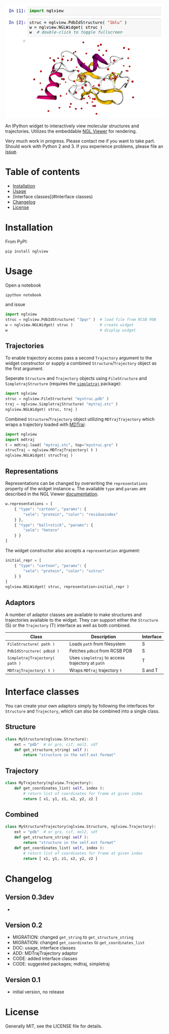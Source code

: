 
![nglview](nglview.png)


An IPython widget to interactively view molecular structures and trajectories. Utilizes the embeddable [NGL Viewer](https://github.com/arose/ngl) for rendering.

Very much work in progress. Please contact me if you want to take part. Should work with Python 2 and 3. If you experience problems, please file an [issue](https://github.com/arose/nglview/issues).


Table of contents
=================

* [Installation](#installation)
* [Usage](#Usage)
* [Interface classes](#Interface classes)
* [Changelog](#changelog)
* [License](#license)


Installation
============

From PyPI:

    pip install nglview


Usage
=====

Open a notebook

    ipython notebook

and issue

```Python
import nglview
struc = nglview.PdbIdStructure( "3pqr" )  # load file from RCSB PDB
w = nglview.NGLWidget( struc )            # create widget
w                                         # display widget
```


Trajectories
------------

To enable trajectory access pass a second `Trajectory` argument to the widget
constructor or supply a combined `Structure`/`Trajectory` object as the first
argument.

Seperate `Structure` and `Trajectory` objects using `FileStructure` and
`SimpletrajStructure` (requires the [`simpletraj`](https://github.com/arose/simpletraj)
package):

```Python
import nglview
struc = nglview.FileStructure( "mystruc.pdb" )
traj = nglview.SimpletrajStructure( "mytraj.xtc" )
nglview.NGLWidget( struc, traj )
```

Combined `Structure`/`Trajectory` object utilizing `MDTrajTrajectory` which
wraps a trajectory loaded with [MDTraj](http://mdtraj.org/):

```Python
import nglview
import mdtraj
t = mdtraj.load( "mytraj.xtc", top="mystruc.gro" )
strucTraj = nglview.MDTrajTrajectory( t )
nglview.NGLWidget( strucTraj )
```


Representations
---------------

Representations can be changed by overwriting the `representations` property
of the widget instance `w`. The available `type` and `params` are described
in the NGL Viewer [documentation](http://arose.github.io/ngl/doc).

```Python
w.representations = [
    { "type": "cartoon", "params": {
        "sele": "protein", "color": "residueindex"
    } },
    { "type": "ball+stick", "params": {
        "sele": "hetero"
    } }
]
```

The widget constructor also accepts a `representation` argument:

```Python
initial_repr = [
    { "type": "cartoon", "params": {
        "sele": "protein", "color": "sstruc"
    } }
]
nglview.NGLWidget( struc, representation=initial_repr )
```


Adaptors
--------

A number of adaptor classes are available to make structures and trajectories available to the widget.
They can support either the `Structure` (S) or the `Trajectory` (T) interface as well as both combined.

| Class                          | Description                                       | Interface |
|--------------------------------|---------------------------------------------------|-----------|
| `FileStructure( path )`        | Loads `path` from filesystem                      | S         |
| `PdbIdStructure( pdbid )`      | Fetches `pdbid` from RCSB PDB                     | S         |
| `SimpletrajTrajectory( path )` | Uses `simpletraj` to access trajectory at `path`  | T         |
| `MDTrajTrajectory( t )`        | Wraps `MDTraj` trajectory `t`                     | S and T   |


Interface classes
=================

You can create your own adaptors simply by following the interfaces for `Structure` and `Trajectory`, which can also be combined into a single class.


Structure
---------

```Python
class MyStructure(nglview.Structure):
    ext = "pdb"  # or gro, cif, mol2, sdf
    def get_structure_string( self ):
        return "structure in the self.ext format"
```


Trajectory
----------

```Python
class MyTrajectory(nglview.Trajectory):
    def get_coordinates_list( self, index ):
        # return list of coordinates for frame at given index
        return [ x1, y1, z1, x2, y2, z2 ]
```


Combined
--------

```Python
class MyStructureTrajectory(nglview.Structure, nglview.Trajectory):
    ext = "pdb"  # or gro, cif, mol2, sdf
    def get_structure_string( self ):
        return "structure in the self.ext format"
    def get_coordinates_list( self, index ):
        # return list of coordinates for frame at given index
        return [ x1, y1, z1, x2, y2, z2 ]
```


Changelog
=========

Version 0.3dev
--------------

*


Version 0.2
-----------

* MIGRATION: changed `get_string` to `get_structure_string`
* MIGRATION: changed `get_coordinates` to `get_coordinates_list`
* DOC: usage, interface classes
* ADD: MDTrajTrajectory adaptor
* CODE: added interface classes
* CODE: suggested packages; mdtraj, simpletraj


Version 0.1
-----------

* initial version, no release


License
=======

Generally MIT, see the LICENSE file for details.
